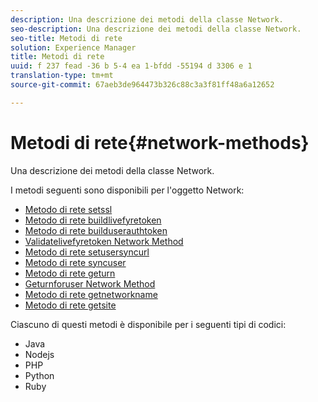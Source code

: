 ```yaml
---
description: Una descrizione dei metodi della classe Network.
seo-description: Una descrizione dei metodi della classe Network.
seo-title: Metodi di rete
solution: Experience Manager
title: Metodi di rete
uuid: f 237 fead -36 b 5-4 ea 1-bfdd -55194 d 3306 e 1
translation-type: tm+mt
source-git-commit: 67aeb3de964473b326c88c3a3f81ff48a6a12652

---
```



# Metodi di rete{#network-methods}

Una descrizione dei metodi della classe Network.

I metodi seguenti sono disponibili per l&#39;oggetto Network:

* [Metodo di rete setssl](#r_setssl_method)
* [Metodo di rete buildlivefyretoken](#r_buildlivefyretoken_method)
* [Metodo di rete builduserauthtoken](#r_builduserauthtoken_method)
* [Validatelivefyretoken Network Method](#validatelivefyretoken_method)
* [Metodo di rete setusersyncurl](#r_setusersyncurl_method)
* [Metodo di rete syncuser](#r_syncuser_method)
* [Metodo di rete geturn](#r_geturn_method)
* [Geturnforuser Network Method](#r_geturnforuser_method)
* [Metodo di rete getnetworkname](#r_getnetworkname_method)
* [Metodo di rete getsite](#r_getsite_method)

Ciascuno di questi metodi è disponibile per i seguenti tipi di codici:

* Java
* Nodejs
* PHP
* Python
* Ruby

